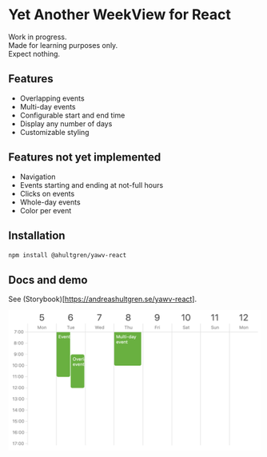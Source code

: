 # Yet Another WeekView for React

Work in progress.  
Made for learning purposes only.  
Expect nothing.

## Features

- Overlapping events
- Multi-day events
- Configurable start and end time
- Display any number of days
- Customizable styling

## Features not yet implemented

- Navigation
- Events starting and ending at not-full hours
- Clicks on events
- Whole-day events
- Color per event

## Installation

`npm install @ahultgren/yawv-react`

## Docs and demo

See (Storybook)[https://andreashultgren.se/yawv-react].

![WeekView Screeenshot](./screenshot.png?raw=true)
